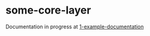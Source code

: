 # some-core-layer
Documentation in progress at [1-example-documentation](https://github.com/lucioalmeidastockio/some-core-layer/tree/1-example-documentation#some-core-layer)
